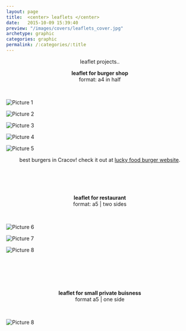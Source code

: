 ```yaml
---
layout: page
title:  <center> leaflets </center>
date:   2015-10-09 15:39:40
preview: "/images/covers/leaflets_cover.jpg"
archetype: graphic
categories: graphic
permalink: /:categories/:title
---
```


<center>
<p>leaflet projects..</p>

<b>leaflet for burger shop</b><br/>
format: a4 in half
</center>
<p>&nbsp;</p>

![Picture 1](\images\graphic-design\leaflets\1.jpg)

![Picture 2](\images\graphic-design\leaflets\2.jpg)

![Picture 3](\images\graphic-design\leaflets\3.jpg)

![Picture 4](\images\graphic-design\leaflets\4.jpg)

![Picture 5](\images\graphic-design\leaflets\5.jpg)

<center>
best burgers in Cracov! check it out at <a href="https://www.luckyfood-burger.pl/">lucky food burger website</a>.
</center>

<br />
<br />
<br />
<br />
<br />

<center>
<b>leaflet for restaurant</b><br/>
format: a5 | two sides
</center>
<p>&nbsp;</p>

![Picture 6](\images\graphic-design\leaflets\6.jpg)

![Picture 7](\images\graphic-design\leaflets\7.jpg)

![Picture 8](\images\graphic-design\leaflets\8.jpg)

<br />
<br />
<br />
<br />
<br />

<center>
<b>leaflet for small private buisness</b><br/>
format a5 | one side
</center>
<p>&nbsp;</p>

![Picture 8](\images\graphic-design\leaflets\9.jpg)

